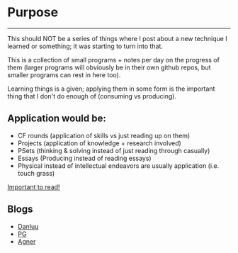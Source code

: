 # Purpose
------------------------
This should NOT be a series of things where I post about a new technique I learned or something; it was starting to turn into that. 

This is a collection of small programs + notes per day on the progress of them (larger programs will obviously be in their own github repos, but smaller programs can rest in here too).

Learning things is a given; applying them in some form is the important thing that I don't do enough of (consuming vs producing).

## Application would be:
- CF rounds (application of skills vs just reading up on them)
- Projects (application of knowledge + research involved)
- PSets (thinking & solving instead of just reading through casually)
- Essays (Producing instead of reading essays)
- Physical instead of intellectual endeavors are usually application (i.e. touch grass)


[Important to read!](https://esl.cs.brown.edu/blog/how-not-to-learn-cryptography/)

## Blogs
- [Danluu](danluu.com)
- [PG](paulgraham.com)
- [Agner](agner.org)

